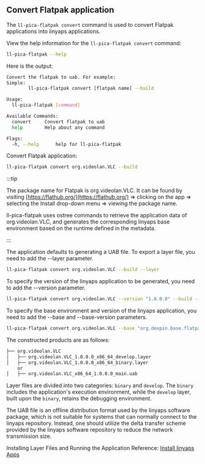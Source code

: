 ## Convert Flatpak application

The `ll-pica-flatpak convert` command is used to convert Flatpak applications into linyaps applications.

View the help information for the `ll-pica-flatpak convert` command:

```bash
ll-pica-flatpak --help
```

Here is the output:

```bash
Convert the flatpak to uab. For example:
Simple:
        ll-pica-flatpak convert [flatpak name] --build

Usage:
  ll-pica-flatpak [command]

Available Commands:
  convert     Convert flatpak to uab
  help        Help about any command

Flags:
  -h, --help      help for ll-pica-flatpak
```

Convert Flatpak application:

```bash
ll-pica-flatpak convert org.videolan.VLC --build
```

:::tip

The package name for Flatpak is org.videolan.VLC. It can be found by visiting [https://flathub.org/](https://flathub.org/) => clicking on the app => selecting the Install drop-down menu => viewing the package name.

ll-pica-flatpak uses ostree commands to retrieve the application data of org.videolan.VLC, and generates the corresponding linyaps base environment based on the runtime defined in the metadata.

:::

The application defaults to generating a UAB file. To export a layer file, you need to add the --layer parameter.

```bash
ll-pica-flatpak convert org.videolan.VLC --build --layer
```

To specify the version of the linyaps application to be generated, you need to add the --version parameter.

```bash
ll-pica-flatpak convert org.videolan.VLC --version "1.0.0.0" --build --layer
```

To specify the base environment and version of the linyaps application, you need to add the --base and --base-version parameters.

```bash
ll-pica-flatpak convert org.videolan.VLC --base "org.deepin.base.flatpak.kde" --base-version "6.7.0.2" --build --layer
```

The constructed products are as follows:

```bash
├── org.videolan.VLC
│   ├── org.videolan.VLC_1.0.0.0_x86_64_develop.layer
│   ├── org.videolan.VLC_1.0.0.0_x86_64_binary.layer
    or
│   ├── org.videolan.VLC_x86_64_1.0.0.0_main.uab
```

Layer files are divided into two categories: `binary` and `develop`. The `binary` includes the application's execution environment, while the `develop` layer, built upon the `binary`, retains the debugging environment.

The UAB file is an offline distribution format used by the linyaps software package, which is not suitable for systems that can normally connect to the linyaps repository. Instead, one should utilize the delta transfer scheme provided by the linyaps software repository to reduce the network transmission size.

Installing Layer Files and Running the Application Reference: [Install linyaps Apps](../ll-cli/install.md)
